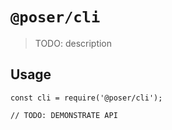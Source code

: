 # `@poser/cli`

> TODO: description

## Usage

```
const cli = require('@poser/cli');

// TODO: DEMONSTRATE API
```
